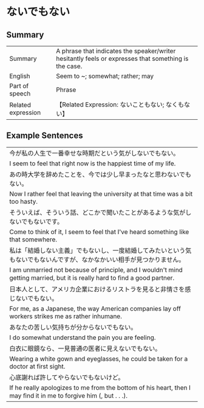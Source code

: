 # ないでもない

## Summary

<table><tr>   <td>Summary</td>   <td>A phrase that indicates the speaker/writer hesitantly feels or expresses that something is the case.</td></tr><tr>   <td>English</td>   <td>Seem to ~; somewhat; rather; may</td></tr><tr>   <td>Part of speech</td>   <td>Phrase</td></tr><tr>   <td>Related expression</td>   <td>【Related Expression: ないこともない; なくもない】</td></tr></table>

## Example Sentences

<table><tr><td>今が私の人生で一番幸せな時期だという気がしないでもない。</td></tr><tr><td>I seem to feel that right now is the happiest time of my life.</td></tr><tr><td>あの時大学を辞めたことを、今では少し早まったなと思わないでもない。</td></tr><tr><td>Now I rather feel that leaving the university at that time was a bit too hasty.</td></tr><tr><td>そういえば、そういう話、どこかで聞いたことがあるような気がしないでもないです。</td></tr><tr><td>Come to think of it, I seem to feel that I've heard something like that somewhere.</td></tr><tr><td>私は「結婚しない主義」でもないし、一度結婚してみたいという気もないでもないんですが、なかなかいい相手が見つかりません。</td></tr><tr><td>I am unmarried not because of principle, and I wouldn't mind getting married, but it is really hard to ﬁnd a good partner.</td></tr><tr><td>日本人として、アメリカ企業におけるリストラを見ると非情さを感じないでもない。</td></tr><tr><td>For me, as a Japanese, the way American companies lay off workers strikes me as rather inhumane.</td></tr><tr><td>あなたの苦しい気持ちが分からないでもない。</td></tr><tr><td>I do somewhat understand the pain you are feeling.</td></tr><tr><td>白衣に眼鏡なら、一見普通の医者に見えないでもない。</td></tr><tr><td>Wearing a white gown and eyeglasses, he could be taken for a doctor at first sight.</td></tr><tr><td>心底謝れば許してやらないでもないけど。</td></tr><tr><td>If he really apologizes to me from the bottom of his heart, then I may ﬁnd it in me to forgive him (, but . . .).</td></tr></table>

